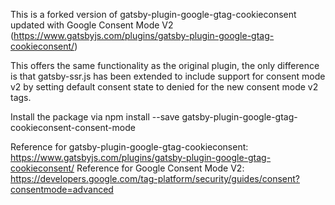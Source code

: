 This is a forked version of gatsby-plugin-google-gtag-cookieconsent updated with Google Consent Mode V2 (https://www.gatsbyjs.com/plugins/gatsby-plugin-google-gtag-cookieconsent/)

This offers the same functionality as the original plugin, the only difference is that gatsby-ssr.js has been extended to include support for consent mode v2 by setting default consent state to denied for the new consent mode v2 tags.

Install the package via npm install --save gatsby-plugin-google-gtag-cookieconsent-consent-mode



Reference for gatsby-plugin-google-gtag-cookieconsent: https://www.gatsbyjs.com/plugins/gatsby-plugin-google-gtag-cookieconsent/
Reference for Google Consent Mode V2: https://developers.google.com/tag-platform/security/guides/consent?consentmode=advanced




